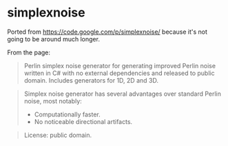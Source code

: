 # simplexnoise

Ported from https://code.google.com/p/simplexnoise/ because it's not going to be around much longer.

From the page:
> Perlin simplex noise generator for generating improved Perlin noise written in C# with no external dependencies and released to public domain. Includes generators for 1D, 2D and 3D.

> Simplex noise generator has several advantages over standard Perlin noise, most notably:
> * Computationally faster.
> * No noticeable directional artifacts.

> License: public domain.
